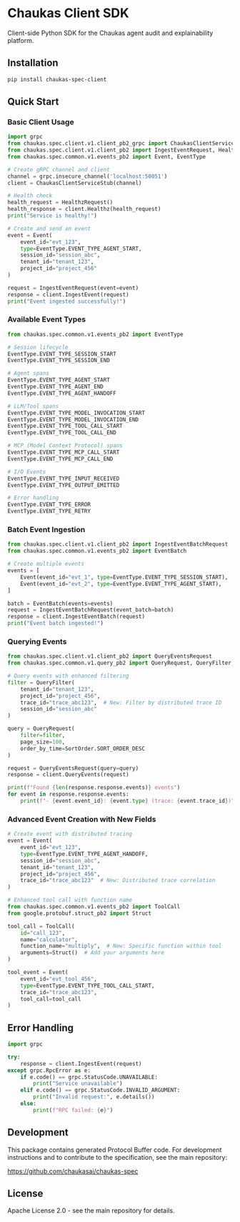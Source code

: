 # Chaukas Client SDK

Client-side Python SDK for the Chaukas agent audit and explainability platform.

## Installation

```bash
pip install chaukas-spec-client
```

## Quick Start

### Basic Client Usage

```python
import grpc
from chaukas.spec.client.v1.client_pb2_grpc import ChaukasClientServiceStub
from chaukas.spec.client.v1.client_pb2 import IngestEventRequest, HealthzRequest
from chaukas.spec.common.v1.events_pb2 import Event, EventType

# Create gRPC channel and client
channel = grpc.insecure_channel('localhost:50051')
client = ChaukasClientServiceStub(channel)

# Health check
health_request = HealthzRequest()
health_response = client.Healthz(health_request)
print("Service is healthy!")

# Create and send an event
event = Event(
    event_id="evt_123",
    type=EventType.EVENT_TYPE_AGENT_START,
    session_id="session_abc",
    tenant_id="tenant_123",
    project_id="project_456"
)

request = IngestEventRequest(event=event)
response = client.IngestEvent(request)
print("Event ingested successfully!")
```

### Available Event Types

```python
from chaukas.spec.common.v1.events_pb2 import EventType

# Session lifecycle
EventType.EVENT_TYPE_SESSION_START
EventType.EVENT_TYPE_SESSION_END

# Agent spans  
EventType.EVENT_TYPE_AGENT_START
EventType.EVENT_TYPE_AGENT_END
EventType.EVENT_TYPE_AGENT_HANDOFF

# LLM/Tool spans
EventType.EVENT_TYPE_MODEL_INVOCATION_START
EventType.EVENT_TYPE_MODEL_INVOCATION_END
EventType.EVENT_TYPE_TOOL_CALL_START
EventType.EVENT_TYPE_TOOL_CALL_END

# MCP (Model Context Protocol) spans
EventType.EVENT_TYPE_MCP_CALL_START
EventType.EVENT_TYPE_MCP_CALL_END

# I/O Events
EventType.EVENT_TYPE_INPUT_RECEIVED
EventType.EVENT_TYPE_OUTPUT_EMITTED

# Error handling
EventType.EVENT_TYPE_ERROR
EventType.EVENT_TYPE_RETRY
```

### Batch Event Ingestion

```python
from chaukas.spec.client.v1.client_pb2 import IngestEventBatchRequest
from chaukas.spec.common.v1.events_pb2 import EventBatch

# Create multiple events
events = [
    Event(event_id="evt_1", type=EventType.EVENT_TYPE_SESSION_START),
    Event(event_id="evt_2", type=EventType.EVENT_TYPE_AGENT_START),
]

batch = EventBatch(events=events)
request = IngestEventBatchRequest(event_batch=batch)
response = client.IngestEventBatch(request)
print("Event batch ingested!")
```

### Querying Events

```python
from chaukas.spec.client.v1.client_pb2 import QueryEventsRequest
from chaukas.spec.common.v1.query_pb2 import QueryRequest, QueryFilter, SortOrder

# Query events with enhanced filtering
filter = QueryFilter(
    tenant_id="tenant_123",
    project_id="project_456",
    trace_id="trace_abc123",  # New: Filter by distributed trace ID
    session_id="session_abc"
)

query = QueryRequest(
    filter=filter,
    page_size=100,
    order_by_time=SortOrder.SORT_ORDER_DESC
)

request = QueryEventsRequest(query=query)
response = client.QueryEvents(request)

print(f"Found {len(response.response.events)} events")
for event in response.response.events:
    print(f"- {event.event_id}: {event.type} (trace: {event.trace_id})")
```

### Advanced Event Creation with New Fields

```python
# Create event with distributed tracing
event = Event(
    event_id="evt_123",
    type=EventType.EVENT_TYPE_AGENT_HANDOFF,
    session_id="session_abc",
    tenant_id="tenant_123", 
    project_id="project_456",
    trace_id="trace_abc123"  # New: Distributed trace correlation
)

# Enhanced tool call with function name
from chaukas.spec.common.v1.events_pb2 import ToolCall
from google.protobuf.struct_pb2 import Struct

tool_call = ToolCall(
    id="call_123",
    name="calculator",
    function_name="multiply",  # New: Specific function within tool
    arguments=Struct()  # Add your arguments here
)

tool_event = Event(
    event_id="evt_tool_456",
    type=EventType.EVENT_TYPE_TOOL_CALL_START,
    trace_id="trace_abc123",
    tool_call=tool_call
)
```

## Error Handling

```python
import grpc

try:
    response = client.IngestEvent(request)
except grpc.RpcError as e:
    if e.code() == grpc.StatusCode.UNAVAILABLE:
        print("Service unavailable")
    elif e.code() == grpc.StatusCode.INVALID_ARGUMENT:
        print("Invalid request:", e.details())
    else:
        print(f"RPC failed: {e}")
```

## Development

This package contains generated Protocol Buffer code. For development instructions and to contribute to the specification, see the main repository:

https://github.com/chaukasai/chaukas-spec

## License

Apache License 2.0 - see the main repository for details.